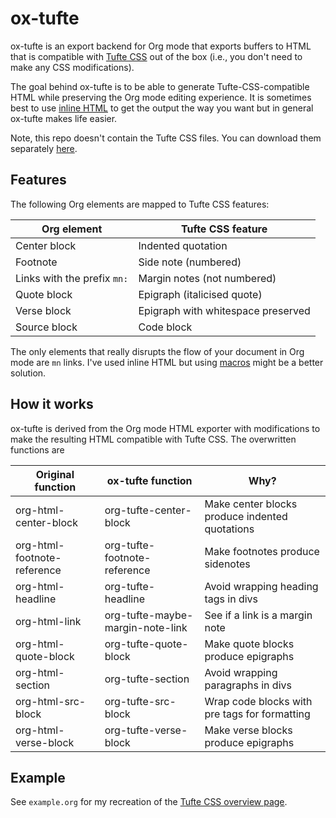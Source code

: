 # ox-tufte

ox-tufte is an export backend for Org mode that exports buffers to HTML that is compatible with [Tufte CSS](https://edwardtufte.github.io/tufte-css/) out of the box (i.e., you don't need to make any CSS modifications).

The goal behind ox-tufte is to be able to generate Tufte-CSS-compatible HTML while preserving the Org mode editing experience. It is sometimes best to use [inline HTML](https://orgmode.org/manual/Quoting-HTML-tags.html) to get the output the way you want but in general ox-tufte makes life easier.

Note, this repo doesn't contain the Tufte CSS files. You can download them separately [here](https://github.com/edwardtufte/tufte-css).

## Features

The following Org elements are mapped to Tufte CSS features:

| Org element                 | Tufte CSS feature                  |
| --------------------------- | ---------------------------------- |
| Center block                | Indented quotation                 |
| Footnote                    | Side note (numbered)               |
| Links with the prefix `mn:` | Margin notes (not numbered)        |
| Quote block                 | Epigraph (italicised quote)        |
| Verse block                 | Epigraph with whitespace preserved |
| Source block                | Code block                         |

The only elements that really disrupts the flow of your document in Org mode are `mn` links. I've used inline HTML but using [macros](https://orgmode.org/manual/Macro-Replacement.html) might be a better solution.

## How it works

ox-tufte is derived from the Org mode HTML exporter with modifications to make the resulting HTML compatible with Tufte CSS. The overwritten functions are

| Original function           | ox-tufte function                | Why?                                           |
| ---------------------- | ----------------- | ---- |
| org-html-center-block       | org-tufte-center-block           | Make center blocks produce indented quotations |
| org-html-footnote-reference | org-tufte-footnote-reference     | Make footnotes produce sidenotes               |
| org-html-headline           | org-tufte-headline               | Avoid wrapping heading tags in divs            |
| org-html-link               | org-tufte-maybe-margin-note-link | See if a link is a margin note                 |
| org-html-quote-block        | org-tufte-quote-block            | Make quote blocks produce epigraphs            |
| org-html-section            | org-tufte-section                | Avoid wrapping paragraphs in divs              |
| org-html-src-block          | org-tufte-src-block              | Wrap code blocks with pre tags for formatting  |
| org-html-verse-block        | org-tufte-verse-block            | Make verse blocks produce epigraphs            |

## Example

See `example.org` for my recreation of the [Tufte CSS overview page](https://edwardtufte.github.io/tufte-css/).
